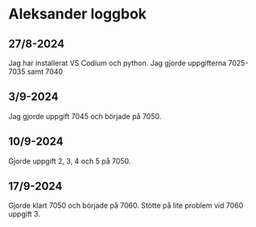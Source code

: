 Aleksander loggbok
==================

27/8-2024
---------
Jag har installerat VS Codium och python.
Jag gjorde uppgifterna 7025-7035 samt 7040


3/9-2024
--------
Jag gjorde uppgift 7045 och började på 7050. 


10/9-2024
--------
Gjorde uppgift 2, 3, 4 och 5 på 7050.


17/9-2024
---------
Gjorde klart 7050 och började på 7060. Stötte på lite problem vid 7060 uppgift 3. 